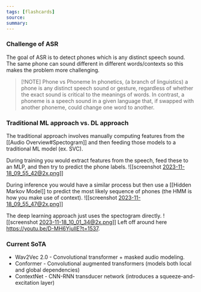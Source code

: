 ```yaml
---
tags: [flashcards]
source:
summary:
---
```

### Challenge of ASR
The goal of ASR is to detect phones which is any distinct speech sound. The same phone can sound different in different words/contexts so this makes the problem more challenging.

> [!NOTE] Phone vs Phoneme
> In phonetics, (a branch of linguistics) a phone is any distinct speech sound or gesture, regardless of whether the exact sound is critical to the meanings of words. In contrast, a phoneme is a speech sound in a given language that, if swapped with another phoneme, could change one word to another.

### Traditional ML approach vs. DL approach
The traditional approach involves manually computing features from the [[Audio Overview#Spectogram]] and then feeding those models to a traditional ML model (ex. SVC).

During training you would extract features from the speech, feed these to an MLP, and then try to predict the phone labels.
![[screenshot 2023-11-18_09_55_42@2x.png]]

During inference you would have a similar process but then use a [[Hidden Markov Model]] to predict the most likely sequence of phones (the HMM is how you make use of context).
![[screenshot 2023-11-18_09_55_47@2x.png]]

The deep learning approach just uses the spectogram directly.
![[screenshot 2023-11-18_10_01_34@2x.png]]
Left off around here https://youtu.be/D-MH6YjuIlE?t=1537.

### Current SoTA
- Wav2Vec 2.0 - Convolutional transformer + masked audio modeling.
- Conformer - Convolutional augmented transformers (models both local and global dependencies)
- ContextNet - CNN-RNN transducer network (introduces a squeeze-and-excitation layer)
